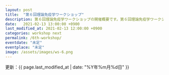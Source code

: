 ```yaml
---
layout: post
title:  "第６回理論免疫学ワークショップ"
description: 第６回理論免疫学ワークショップの開催概要です。第６回理論免疫学ワークショップの開催日・開催場所・開催趣旨・共催情報などを確認できます。第５回理論免疫学ワークショップの参加登録はこちらから。
date:   2021-02-13 13:00:00 +0900
last_modified_at: 2021-02-13 12:00:00 +0900
categories: workshop next
permalink: /6th-workshop/
eventdate: "未定"
eventplace: "未定"
image: /assets/images/ws-6.png
---
```




更新：{{ page.last_modified_at | date: "%Y年%m月%d日" }}
